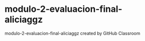 # modulo-2-evaluacion-final-aliciaggz
modulo-2-evaluacion-final-aliciaggz created by GitHub Classroom
